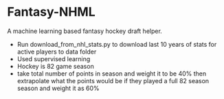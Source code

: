 # Fantasy-NHML
A machine learning based fantasy hockey draft helper.
- Run download_from_nhl_stats.py to download last 10 years of stats for active players to data folder
- Used supervised learning
- Hockey is 82 game season
- take total number of points in season and weight it to be 40% then extrapolate what the points would be if they played a full 82 season season and weight it as 60%

